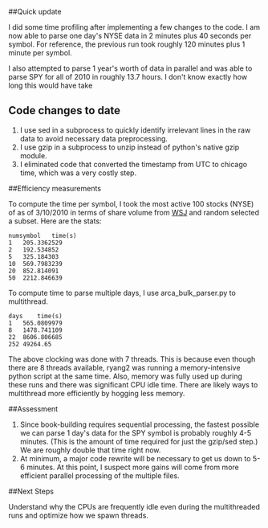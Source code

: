 ##Quick update

I did some time profiling after implementing a few changes to the code. I am now able to parse one day's NYSE data in 2 minutes plus 40 seconds per symbol. For reference, the previous run took roughly 120 minutes plus 1 minute per symbol. 

I also attempted to parse 1 year's worth of data in parallel and was able to parse SPY for all of 2010 in roughly 13.7 hours. I don't know exactly how long this would have take

## Code changes to date

1. I use sed in a subprocess to quickly identify irrelevant lines in the raw data to avoid necessary data preprocessing. 
2. I use gzip in a subprocess to unzip instead of python's native gzip module. 
3. I eliminated code that converted the timestamp from UTC to chicago time, which was a very costly step. 

##Efficiency measurements

To compute the time per symbol, I took the most active 100 stocks (NYSE) of as of 3/10/2010 in terms of share volume from [WSJ][1] and random selected a subset. Here are the stats: 

	numsymbol	time(s)
	1	205.3362529
	2	192.534852
	5	325.184303
	10	569.7983239
	20	852.814091
	50	2212.846639

To compute time to parse multiple days, I use arca_bulk_parser.py to multithread. 

	days	time(s)
	1	565.0809979
	8	1478.741109
	22	8606.806685
	252	49264.65

The above clocking was done with 7 threads. This is because even though there are 8 threads available, ryang2 was running a memory-intensive python script at the same time. Also, memory was fully used up during these runs and there was significant CPU idle time. There are likely ways to multithread more efficiently by hogging less memory. 

##Assessment

1. Since book-building requires sequential processing, the fastest possible we can parse 1 day's data for the SPY symbol is probably roughly 4-5 minutes. (This is the amount of time required for just the gzip/sed step.) We are roughly double that time right now. 
2. At minimum, a major code rewrite will be necessary to get us down to 5-6 minutes. At this point, I suspect more gains will come from more efficient parallel processing of the multiple files. 

##Next Steps

Understand why the CPUs are frequently idle even during the multithreaded runs and optimize how we spawn threads. 

[1]: http://online.wsj.com/mdc/public/page/2_3021-activnyse-actives-20100310.html?mod=mdc_pastcalendar
